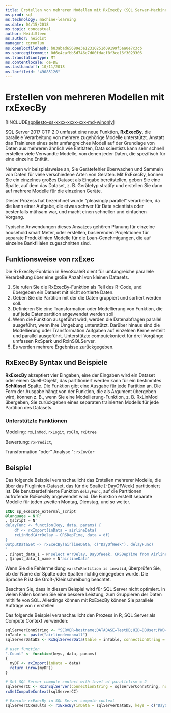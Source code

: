 ```yaml
---
title: Erstellen von mehreren Modellen mit RxExecBy (SQL Server-Machine Learning) | Microsoft-Dokumentation
ms.prod: sql
ms.technology: machine-learning
ms.date: 04/15/2018
ms.topic: conceptual
author: HeidiSteen
ms.author: heidist
manager: cgronlun
ms.openlocfilehash: b83abad65689e3e12310251d09199f5aa0e7c3cb
ms.sourcegitcommit: 0d6e4cafbb5d746e7d00fdacf8f3ce16f3023306
ms.translationtype: MT
ms.contentlocale: de-DE
ms.lasthandoff: 10/11/2018
ms.locfileid: "49085126"
---
```

# <a name="creating-multiple-models-using-rxexecby"></a>Erstellen von mehreren Modellen mit rxExecBy
[!INCLUDE[appliesto-ss-xxxx-xxxx-xxx-md-winonly](../../includes/appliesto-ss-xxxx-xxxx-xxx-md-winonly.md)]

SQL Server 2017 CTP 2.0 umfasst eine neue Funktion, **RxExecBy**, die parallele Verarbeitung von mehrere zugehörige Modelle unterstützt. Anstatt das Trainieren eines sehr umfangreiches Modell auf der Grundlage von Daten aus mehreren ähnlich wie Entitäten, Data scientists kann sehr schnell erstellen viele Verwandte Modelle, von denen jeder Daten, die spezifisch für eine einzelne Entität.

Nehmen wir beispielsweise an, Sie Gerätefehler überwachen und Sammeln von Daten für viele verschiedene Arten von Geräten. Mit RxExecBy, können Sie ein einzelnes großes Dataset als Eingabe bereitstellen, geben Sie eine Spalte, auf dem das Dataset, z. B. Gerätetyp stratify und erstellen Sie dann auf mehrere Modelle für die einzelnen Geräte.

Dieser Prozess hat bezeichnet wurde "pleasingly parallel" verarbeiten, da die kann einer Aufgabe, die etwas schwer für Data scientists oder bestenfalls mühsam war, und macht einen schnellen und einfachen Vorgang.

Typische Anwendungen dieses Ansatzes gehören Planung für einzelne household smart Meter, oder erstellen, basierenden Projektionen für separate Produktlinien Modelle für die Loan-Genehmigungen, die auf einzelne Bankfilialen zugeschnitten sind.

## <a name="how-rxexec-works"></a>Funktionsweise von rxExec

Die RxExecBy-Funktion in RevoScaleR dient für umfangreiche parallele Verarbeitung über eine große Anzahl von kleinen Datasets.

1. Sie rufen Sie die RxExecBy-Funktion als Teil des R-Code, und übergeben ein Dataset mit nicht sortierte Daten.
2. Geben Sie die Partition mit der die Daten gruppiert und sortiert werden soll.
3. Definieren Sie eine Transformation oder Modellierung von Funktion, die auf jede Datenpartition angewendet werden soll
4. Wenn die Funktion ausgeführt wird, werden die Datenabfragen parallel ausgeführt, wenn Ihre Umgebung unterstützt. Darüber hinaus sind die Modellierung oder Transformation Aufgaben auf einzelnen Kerne verteilt und parallel ausgeführt. Unterstützte computekontext für drei Vorgänge umfassen RxSpark und RxInSQLServer.
5. Es werden mehrere Ergebnisse zurückgegeben.

## <a name="rxexecby-syntax-and-examples"></a>RxExecBy Syntax und Beispiele

**RxExecBy** akzeptiert vier Eingaben, eine der Eingaben wird ein Dataset oder einem Quell-Objekt, das partitioniert werden kann für ein bestimmtes **Schlüssel** Spalte. Die Funktion gibt eine Ausgabe für jede Partition an. Die Form der Ausgabe hängt von der Funktion, die als Argument übergeben wird, können z. B., wenn Sie eine Modellierung-Funktion, z. B. RxLinMod übergeben, Sie zurückgeben eines separaten trainierten Modells für jede Partition des Datasets.

### <a name="supported-functions"></a>Unterstützte Funktionen

Modeling: `rxLinMod`, `rxLogit`, `rxGlm`, `rxDtree`

Bewertung: `rxPredict`,

Transformation "oder" Analyse ": `rxCovCor`

## <a name="example"></a>Beispiel

Das folgende Beispiel veranschaulicht das Erstellen mehrerer Modelle, die über das Fluglinien-Dataset, das für die Spalte [-DayOfWeek] partitioniert ist. Die benutzerdefinierte Funktion `delayFunc`, auf die Partitionen aufrufende RxExecBy angewendet wird. Die Funktion erstellt separate Modelle für jeden zweiten Montag, Dienstag, und so weiter.

```SQL
EXEC sp_execute_external_script
@language = N'R'
, @script = N'
delayFunc <- function(key, data, params) { 
    df <- rxImport(inData = airlineData) 
    rxLinMod(ArrDelay ~ CRSDepTime, data = df) 
} 
OutputDataSet <- rxExecBy(airlineData, c("DayOfWeek"), delayFunc)
'
, @input_data_1 = N'select ArrDelay, DayOfWeek, CRSDepTime from AirlineDemoSmall]'
, @input_data_1_name = N'airlineData'

```

Wenn Sie die Fehlermeldung `varsToPartition is invalid`, überprüfen Sie, ob der Name der Spalte oder Spalten richtig eingegeben wurde. Die Sprache R ist die Groß-/Kleinschreibung beachtet.

Beachten Sie, dass in diesem Beispiel wird für SQL Server nicht optimiert. in vielen Fällen können Sie eine bessere Leistung, zum Gruppieren der Daten mithilfe von SQL. Allerdings können mit RxExecBy können Sie parallele Aufträge von r erstellen

Das folgende Beispiel veranschaulicht den Prozess in R, SQL Server als Compute Context verwenden:

```R
sqlServerConnString <- "SERVER=hostname;DATABASE=TestDB;UID=DBUser;PWD=Password;"
inTable <- paste("airlinedemosmall")
sqlServerDataDS <- RxSqlServerData(table = inTable, connectionString = sqlServerConnString)

# user function
".Count" <- function(keys, data, params)
{
  myDF <- rxImport(inData = data)
  return (nrow(myDF))
}

# Set SQL Server compute context with level of parallelism = 2
sqlServerCC <- RxInSqlServer(connectionString = sqlServerConnString, numTasks = 4)
rxSetComputeContext(sqlServerCC)

# Execute rxExecBy in SQL Server compute context
sqlServerCCResults <- rxExecBy(inData = sqlServerDataDS, keys = c("DayOfWeek"), func = .Count)
```



